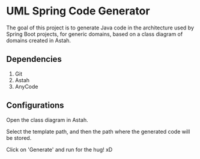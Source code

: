 # UML Spring Code Generator

The goal of this project is to generate Java code in the architecture used by Spring Boot projects, for generic domains, based on a class diagram of domains created in Astah.

## Dependencies

1. Git
2. Astah
3. AnyCode

## Configurations

Open the class diagram in Astah.

Select the template path, and then the path where the generated code will be stored.

Click on 'Generate' and run for the hug! xD